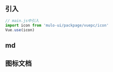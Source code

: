 ## 引入
~~~javascript
// main.js中引入
import icon from 'mulo-ui/packpage/vuepc/icon'
Vue.use(icon)
~~~

## md

## 图标文档



